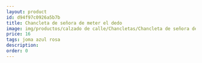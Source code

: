 ```yaml
---
layout: product
id: d94f97c0926a5b7b
title: Chancleta de señora de meter el dedo
image: img/productos/calzado de calle/Chancletas/Chancleta de señora de meter el dedo=16=joma azul rosa.webp
price: 16
tags: joma azul rosa
description: 
order: 0
---
```

